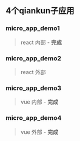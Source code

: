 ## 4个qiankun子应用

### micro_app_demo1

> react 内部  - **完成**

### micro_app_demo2

> react 外部

### micro_app_demo3

> vue  内部  - **完成**

### micro_app_demo4

> vue  外部  - **完成**